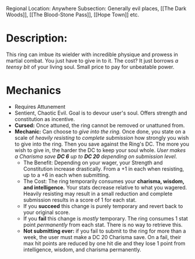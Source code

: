 Regional Location: Anywhere
Subsection: Generally evil places, [[The Dark Woods]], [[The Blood-Stone Pass]], [[Hope Town]] etc. 
# Description:
This ring can imbue its wielder with incredible physique and prowess in martial combat. You just have to give in to it. The cost? It just borrows *a teensy bit* of your living soul. Small price to pay for unbeatable power.  
# Mechanics
- Requires Attunement
- Sentient, Chaotic Evil. Goal is to devour user's soul. Offers strength and constitution as incentive. 
- **Cursed:** Once attuned, the ring cannot be removed or unattuned from.
- **Mechanic:** Can choose to *give into the ring.* Once done, you state on a scale of *heavily resisting* to *complete submission* how strongly you wish to give into the ring. Then you save against the Ring's DC. The more you wish to give in, the harder the DC to keep your soul whole. *User makes a Charisma save **DC 6** up to **DC 20** depending on submission level*. 
	- The Benefit: Depending on your wager, your Strength and Constitution increase drastically. From a +1 in each when resisting, up to a +6 in each when submitting. 
	- The Cost: The ring temporarily consumes your **charisma, wisdom, and intelligence.** Your stats decrease relative to what you wagered. Heavily resisting may result in a small reduction and complete submission results in a score of 1 for each stat. 
	- If you **succeed** this change is purely temporary and revert back to your original score. 
	- If you **fail** this change is *mostly* temporary. The ring consumes 1 stat point *permanently* from each stat. There is no way to retrieve this. 
	- **Not submitting ever:** if you fail to submit to the ring for more than a week, the user must make a DC 20 Charisma save. On a fail, their max hit points are reduced by one hit die and they lose 1 point from intelligence, wisdom, and charisma permanently. 